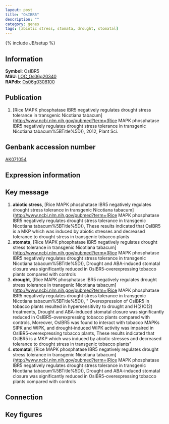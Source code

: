 ```yaml
---
layout: post
title: "OsIBR5"
description: ""
category: genes
tags: [abiotic stress, stomata, drought, stomatal]
---
```

{% include JB/setup %}

## Information
__Symbol__: OsIBR5  
__MSU__: [LOC_Os06g20340](http://rice.plantbiology.msu.edu/cgi-bin/ORF_infopage.cgi?orf=LOC_Os06g20340)  
__RAPdb__: [Os06g0308100](http://rapdb.dna.affrc.go.jp/viewer/gbrowse_details/irgsp1?name=Os06g0308100)  

## Publication
1. [Rice MAPK phosphatase IBR5 negatively regulates drought stress tolerance in transgenic Nicotiana tabacum](http://www.ncbi.nlm.nih.gov/pubmed?term=(Rice MAPK phosphatase IBR5 negatively regulates drought stress tolerance in transgenic Nicotiana tabacum%5BTitle%5D)), 2012, Plant Sci.

## Genbank accession number
[AK071054](http://www.ncbi.nlm.nih.gov/nuccore/AK071054)

## Expression information

## Key message
1. __abiotic stress__, [Rice MAPK phosphatase IBR5 negatively regulates drought stress tolerance in transgenic Nicotiana tabacum](http://www.ncbi.nlm.nih.gov/pubmed?term=(Rice MAPK phosphatase IBR5 negatively regulates drought stress tolerance in transgenic Nicotiana tabacum%5BTitle%5D)),  These results indicated that OsIBR5 is a MKP which was induced by abiotic stresses and decreased tolerance to drought stress in transgenic tobacco plants
2. __stomata__, [Rice MAPK phosphatase IBR5 negatively regulates drought stress tolerance in transgenic Nicotiana tabacum](http://www.ncbi.nlm.nih.gov/pubmed?term=(Rice MAPK phosphatase IBR5 negatively regulates drought stress tolerance in transgenic Nicotiana tabacum%5BTitle%5D)),  Drought and ABA-induced stomatal closure was significantly reduced in OsIBR5-overexpressing tobacco plants compared with controls
3. __drought__, [Rice MAPK phosphatase IBR5 negatively regulates drought stress tolerance in transgenic Nicotiana tabacum](http://www.ncbi.nlm.nih.gov/pubmed?term=(Rice MAPK phosphatase IBR5 negatively regulates drought stress tolerance in transgenic Nicotiana tabacum%5BTitle%5D)), " Overexpression of OsIBR5 in tobacco plants resulted in hypersensitivity to drought and H(2)O(2) treatments, Drought and ABA-induced stomatal closure was significantly reduced in OsIBR5-overexpressing tobacco plants compared with controls, Moreover, OsIBR5 was found to interact with tobacco MAPKs SIPK and WIPK, and drought-induced WIPK activity was impaired in OsIBR5-overexpressing tobacco plants, These results indicated that OsIBR5 is a MKP which was induced by abiotic stresses and decreased tolerance to drought stress in transgenic tobacco plants"
4. __stomatal__, [Rice MAPK phosphatase IBR5 negatively regulates drought stress tolerance in transgenic Nicotiana tabacum](http://www.ncbi.nlm.nih.gov/pubmed?term=(Rice MAPK phosphatase IBR5 negatively regulates drought stress tolerance in transgenic Nicotiana tabacum%5BTitle%5D)),  Drought and ABA-induced stomatal closure was significantly reduced in OsIBR5-overexpressing tobacco plants compared with controls

## Connection

## Key figures


